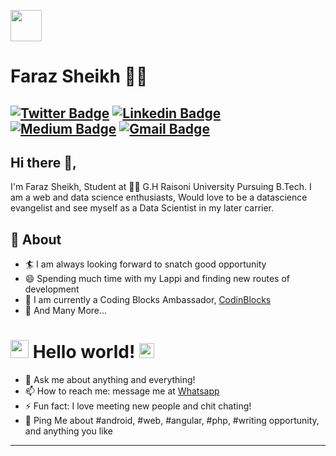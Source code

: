 <a href="https://sourcerer.io/itsfrz"><img src="https://avatars1.githubusercontent.com/u/61186175?v=4" height="50px" width="50px" alt=""/></a>
# Faraz Sheikh 👨‍💻  


[![Twitter Badge](https://img.shields.io/badge/-@Its_FRZ-1ca0f1?style=flat-square&labelColor=1ca0f1&logo=twitter&logoColor=white&link=https://twitter.com/Its_FRZ)](https://twitter.com/Its_FRZ) [![Linkedin Badge](https://img.shields.io/badge/-ItsFRZ-blue?style=flat-square&logo=Linkedin&logoColor=white&link=https://www.linkedin.com/in/itsfrz/)](https://www.linkedin.com/in/itsfrz/) [![Medium Badge](https://img.shields.io/badge/-@ItsFRZ-03a57a?style=flat-square&labelColor=000000&logo=Medium&link=https://medium.com/@faraz.ar.sheikh/)](https://medium.com/@faraz.ar.sheikh/)
[![Gmail Badge](https://img.shields.io/badge/-faraz.ar.sheikh@gmail.com-c14438?style=flat-square&logo=Gmail&logoColor=white&link=mailto:faraz.ar.sheikh@gmail.com)](mailto:faraz.ar.sheikh@gmail.com)
---
## Hi there 👋,           
I'm Faraz Sheikh, Student at 👨‍💻 G.H Raisoni University Pursuing B.Tech.  I am a web and data science enthusiasts, Would love to be a datascience evangelist and see myself as a Data Scientist in my later carrier.  

## 🧐 About
- 🏄‍ I am always looking forward to snatch good opportunity 
- 😄 Spending much time with my Lappi and finding new routes of development
- 🔭 I am currently a Coding Blocks Ambassador, [CodinBlocks](http://codingblocks.com/)
- 👯 And Many More...


# <img src="https://github.com/TheDudeThatCode/TheDudeThatCode/blob/master/Assets/Hi.gif" width="29px"> Hello world!&nbsp;<img src="https://github.com/TheDudeThatCode/TheDudeThatCode/blob/master/Assets/Earth.gif" width="24px">

- 💬 Ask me about anything and everything! 
- 📫 How to reach me: message me at [Whatsapp](https://wa.me/917796224997)
- ⚡ Fun fact: I love meeting new people and chit chating! 
- 💬 Ping Me about #android, #web, #angular, #php, #writing opportunity, and anything you like
---



<!--
**ItsFRZ/ItsFRZ** is a ✨ _special_ ✨ repository because its `README.md` (this file) appears on your GitHub profile.

🤔

-->
<!--

[![HitCount](http://hits.dwyl.com/ItsFRZ/ItsFRZ.svg)](http://hits.dwyl.com/ItsFRZ/ItsFRZ)
-->
